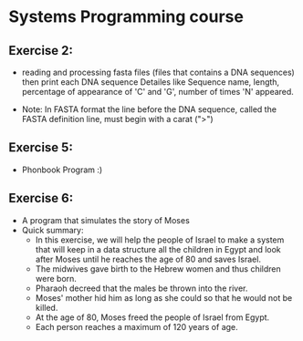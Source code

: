# Systems Programming course 
 ## Exercise 2:
 
 * reading and processing fasta files (files that contains a DNA sequences) then print each DNA sequence Detailes like
   Sequence name, length, percentage of  appearance of 'C' and 'G', number of times 'N' appeared.
   
 * Note: In FASTA format the line before the DNA sequence, called the FASTA definition line, must begin with a carat (">")

 ## Exercise 5:
 * Phonbook Program :)
   
## Exercise 6:
 * A program that simulates the story of Moses
 * Quick summary:
    * In this exercise, we will help the people of Israel to make a system
      that will keep in a data structure all the children in Egypt and look after Moses
      until he reaches the age of 80 and saves Israel.
    * The midwives gave birth to the Hebrew women and thus children were born.
    * Pharaoh decreed that the males be thrown into the river.
    * Moses' mother hid him as long as she could so that he would not be killed.
    * At the age of 80, Moses freed the people of Israel from Egypt.
    * Each person reaches a maximum of 120 years of age.
